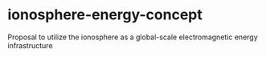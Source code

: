 # ionosphere-energy-concept
Proposal to utilize the ionosphere as a global-scale electromagnetic energy infrastructure
